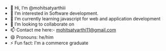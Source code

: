 - 👋 Hi, I’m @mohitsatyarthiii
- 👀 I’m interested in Software development.
- 🌱 I’m currently learning javascript for web and application development
- 💞️ I’m looking to collaborate on 
- 📫 Contact me here:- mohitsatyarthi11@gmail.com
- 😄 Pronouns: he/him
- ⚡ Fun fact: I'm a commerce graduate

<!---
mohitsatyarthiii/mohitsatyarthiii is a ✨ special ✨ repository because its `README.md` (this file) appears on your GitHub profile.
You can click the Preview link to take a look at your changes.
--->
